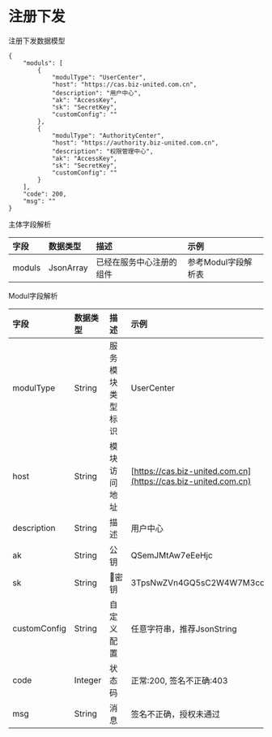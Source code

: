 # 注册下发

注册下发数据模型

```
{
    "moduls": [
        {
            "modulType": "UserCenter",
            "host": "https://cas.biz-united.com.cn",
            "description": "用户中心",
            "ak": "AccessKey",
            "sk": "SecretKey",
            "customConfig": ""
        },
        {
            "modulType": "AuthorityCenter",
            "host": "https://authority.biz-united.com.cn",
            "description": "权限管理中心",
            "ak": "AccessKey",
            "sk": "SecretKey",
            "customConfig": ""
        }
    ],
    "code": 200,
    "msg": ""
}
```

主体字段解析

| 字段 | 数据类型 | 描述 | 示例 |
| :--- | :--- | :--- | :--- |
| moduls | JsonArray | 已经在服务中心注册的组件 | 参考Modul字段解析表 |

Modul字段解析

| 字段 | 数据类型 | 描述 | 示例 |
| :--- | :--- | :--- | :--- |
| modulType | String | 服务模块类型标识 | UserCenter |
| host | String | 模块访问地址 | [https://cas.biz-united.com.cn](https://cas.biz-united.com.cn) |
| description | String | 描述 | 用户中心 |
| ak | String | 公钥 | QSemJMtAw7eEeHjc |
| sk | String | 密钥 | 3TpsNwZVn4GQ5sC2W4W7M3covScC3bKs |
| customConfig | String | 自定义配置 | 任意字符串，推荐JsonString |
| code | Integer | 状态码 | 正常:200, 签名不正确:403 |
| msg | String | 消息 | 签名不正确，授权未通过 |



